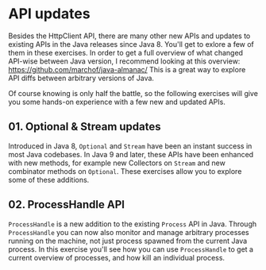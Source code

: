 # API updates

Besides the HttpClient API, there are many other new APIs and updates to existing APIs in the Java releases since Java 8. You'll get to exlore a few of them in these exercises. In order to get a full overview of what changed API-wise between Java version, I recommend looking at this overview: https://github.com/marchof/java-almanac/ This is a great way to explore API diffs between arbitrary versions of Java.

Of course knowing is only half the battle, so the following exercises will give you some hands-on experience with a few new and updated APIs.

## 01. Optional & Stream updates
Introduced in Java 8, `Optional` and `Stream` have been an instant success in most Java codebases.
In Java 9 and later, these APIs have been enhanced with new methods, for example new Collectors on `Stream` and new combinator methods on `Optional`.
These exercises allow you to explore some of these additions.

## 02. ProcessHandle API
`ProcessHandle` is a new addition to the existing `Process` API in Java.
Through `ProcessHandle` you can now also monitor and manage arbitrary processes running on the machine, not just process spawned from the current Java process.
In this exercise you'll see how you can use `ProcessHandle` to get a current overview of processes, and how kill an individual process.
